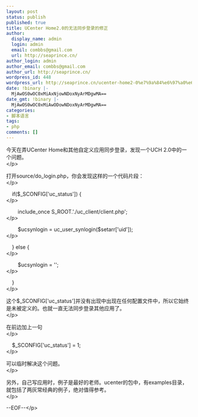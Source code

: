 ```yaml
---
layout: post
status: publish
published: true
title: UCenter Home2.0的无法同步登录的修正
author:
  display_name: admin
  login: admin
  email: combbs@gmail.com
  url: http://seaprince.cn/
author_login: admin
author_email: combbs@gmail.com
author_url: http://seaprince.cn/
wordpress_id: 448
wordpress_url: http://seaprince.cn/ucenter-home2-0%e7%9a%84%e6%97%a0%e6%b3%95%e5%90%8c%e6%ad%a5%e7%99%bb%e5%bd%95%e7%9a%84%e4%bf%ae%e6%ad%a3/
date: !binary |-
  MjAwOS0wOC0xMiAxNjowNDoxNyArMDgwMA==
date_gmt: !binary |-
  MjAwOS0wOC0xMiAwODowNDoxNyArMDgwMA==
categories:
- 脚本语言
tags:
- php
comments: []
---
```

<p>今天在弄UCenter Home和其他自定义应用同步登录，发现一个UCH 2.0中的一个问题。<br />
<&#47;p>
<p>打开source&#47;do_login.php，你会发现这样的一个代码片段：<br />
<&#47;p>
<p>&nbsp;&nbsp;&nbsp;&nbsp;if($_SCONFIG['uc_status']) {<br />
<&#47;p>
<p>&nbsp;&nbsp;&nbsp;&nbsp;&nbsp;&nbsp;&nbsp;&nbsp;include_once S_ROOT.'.&#47;uc_client&#47;client.php';<br />
<&#47;p>
<p>&nbsp;&nbsp;&nbsp;&nbsp;&nbsp;&nbsp;&nbsp;&nbsp;$ucsynlogin = uc_user_synlogin($setarr['uid']);<br />
<&#47;p>
<p>&nbsp;&nbsp;&nbsp;&nbsp;} else {<br />
<&#47;p>
<p>&nbsp;&nbsp;&nbsp;&nbsp;&nbsp;&nbsp;&nbsp;&nbsp;$ucsynlogin = '';<br />
<&#47;p>
<p>&nbsp;&nbsp;&nbsp;&nbsp;}<br />
<&#47;p>
<p>这个$_SCONFIG['uc_status']并没有出现中出现在任何配置文件中，所以它始终是未被定义的。也就一直无法同步登录其他应用了。<br />
<&#47;p>
<p>在前边加上一句<br />
<&#47;p>
<p>&nbsp;&nbsp;&nbsp;&nbsp;$_SCONFIG['uc_status'] = 1;<br />
<&#47;p>
<p>可以临时解决这个问题。<br />
<&#47;p>
<p>另外，自己写应用时，例子是最好的老师。ucenter的包中，有examples目录，就包括了两灰常经典的例子，绝对值得参考。<br />
<&#47;p>
<p>--EOF--<&#47;p></p>
